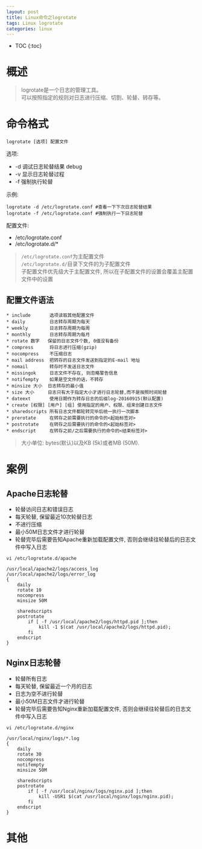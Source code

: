 ```yaml
---
layout: post
title: Linux命令之logrotate
tags: Linux logrotate
categories: linux
---
```

* TOC
{:toc}

# 概述  

> logrotate是一个日志的管理工具。  
> 可以按照指定的规则对日志进行压缩、切割、轮替、转存等。

# 命令格式  

```shell
logrotate [选项] 配置文件
```

选项:  

* -d 调试日志轮替结果 debug
* -v 显示日志轮替过程
* -f 强制执行轮替

示例:  

```shell
logrotate -d /etc/logrotate.conf #查看一下下次日志轮替结果
logrotate -f /etc/logrotate.conf #强制执行一下日志轮替
```

配置文件:  

* /etc/logrotate.conf  
* /etc/logrotate.d/*

> `/etc/logrotate.conf`为主配置文件  
> `/etc/logrotate.d/`目录下文件的为子配置文件  
> 子配置文件优先级大于主配置文件, 所以在子配置文件的设置会覆盖主配置文件中的设置
 
## 配置文件语法   

```
* include       选项读取其他配置文件
* daily         日志转存周期为每天
* weekly        日志转存周期为每周
* monthly       日志转存周期为每月
* rotate 数字   保留的日志文件个数, 0值没有备份
* compress      将日志进行压缩(gzip)
* nocompress    不压缩日志
* mail address  把转存的日志文件发送到指定的E-mail 地址
* nomail        转存时不发送日志文件
* missingok     日志文件不存在, 则忽略警告信息
* notifempty    如果是空文件的话，不转存
* minsize 大小  日志转存的最小值
* size 大小     日志只有大于指定大小才进行日志轮替,而不是按照时间轮替
* dateext       使用日期作为转存日志的后缀log-20160915(默认配置)
* create [权限] [用户] [组] 使用指定的用户、权限、组来创建日志文件
* sharedscripts 所有日志文件都轮转完毕后统一执行一次脚本
* prerotate     在转存之前需要执行的命令的<起始标签对>
* postrotate    在转存之后需要执行的命令的<起始标签对>
* endscript     在转存之前/之后需要执行的命令的<结束标签对>
```

> 大小单位: bytes(默认)以及KB (5k)或者MB (50M).

# 案例  

## Apache日志轮替

* 轮替访问日志和错误日志
* 每天轮替, 保留最近10次轮替日志
* 不进行压缩
* 最小50M日志文件才进行轮替
* 轮替完毕后需要告知Apache重新加载配置文件, 否则会继续往轮替后的日志文件中写入日志 

```shell
vi /etc/logrotate.d/apache
```

```shell
/usr/local/apache2/logs/access_log
/usr/local/apache2/logs/error_log
{
    daily
    rotate 10
    nocompress
    minsize 50M

    sharedscripts
    postrotate
        if [ -f /usr/local/apache2/logs/httpd.pid ];then
            kill -1 $(cat /usr/local/apache2/logs/httpd.pid);
        fi
    endscript
}
```

## Nginx日志轮替

* 轮替所有日志
* 每天轮替, 保留最近一个月的日志
* 日志为空不进行轮替
* 最小50M日志文件才进行轮替
* 轮替完毕后需要告知Nginx重新加载配置文件, 否则会继续往轮替后的日志文件中写入日志 


```shell
vi /etc/logrotate.d/nginx
```

```shell
/usr/local/nginx/logs/*.log
{
    daily
    rotate 30
    nocompress
    notifempty
    minsize 50M

    sharedscripts
    postrotate
        if [ -f /usr/local/nginx/logs/nginx.pid ];then
            kill -USR1 $(cat /usr/local/nginx/logs/nginx.pid);
        fi
    endscript
}
```

# 其他  
